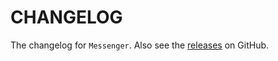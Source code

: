 # CHANGELOG

The changelog for `Messenger`. Also see the [releases](https://github.com/willychang21/Messenger/releases) on GitHub.